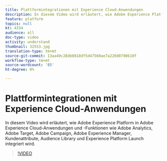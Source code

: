```yaml
---
title: Plattformintegrationen mit Experience Cloud-Anwendungen
description: In diesem Video wird erläutert, wie Adobe Experience Platform in Experience Cloud-Anwendungen und -Funktionen wie Adobe Analytics, Adobe Target, Adobe Campaign, Adobe Experience Manager, Kundenattribute, Audience Library und Experience Platform Launch integriert wird.
feature: platform
topics: null
kt: 4334
audience: all
doc-type: video
activity: understand
thumbnail: 32553.jpg
translation-type: tm+mt
source-git-commit: 13aa49c28db0818df5d47560ae7a220d0790610f
workflow-type: tm+mt
source-wordcount: '85'
ht-degree: 0%

---
```



# Plattformintegrationen mit Experience Cloud-Anwendungen

In diesem Video wird erläutert, wie Adobe Experience Platform in Adobe Experience Cloud-Anwendungen und -Funktionen wie Adobe Analytics, Adobe Target, Adobe Campaign, Adobe Experience Manager, Kundenattribute, Audience Library und Experience Platform Launch integriert wird.

>[!VIDEO](https://video.tv.adobe.com/v/32553?quality=12&learn=on)